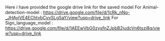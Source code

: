 Here i have provided the google drive link for the saved model
For Animal-detection-model : https://drive.google.com/file/d/1cRk_nNo-_JHAyiVE4EChtvbCvvSLgSaY/view?usp=drive_link
For Sign_language_model : https://drive.google.com/file/d/1AEEwVbG0zysfnZJpbB2judcVn6tszi8q/view?usp=drive_link
